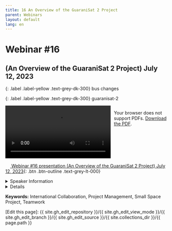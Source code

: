 ```yaml
---
title: 16 An Overview of the GuaraniSat 2 Project
parent: Webinars
layout: default
lang: en
---
```


# Webinar #16
## (An Overview of the GuaraniSat 2 Project) July 12, 2023

{: .label .label-yellow .text-grey-dk-300}
bus changes

{: .label .label-yellow .text-grey-dk-300}
guaranisat-2

<div style="display: flex; gap: 10px; align-items: flex-start;">
  <!-- Video Section -->
  <div style="flex: 2; max-width: 66%;">
    <video controls width="100%" height="auto">
      <source src="https://birds-project.com/open-source/video/birds_bus_opensource_webinar_16.mp4" type="video/mp4">
      Your browser does not support the video tag.
    </video>
  </div>

  <!-- Chat Section -->
  <div style="flex: 1; max-width: 33%;">
    <object 
      data="https://birds-project.com/open-source/pdf/BIRDS_BUS_Opensource_16_chat.pdf" 
      width="100%" 
      height="275px">
      <p>Your browser does not support PDFs. <a href="https://birds-project.com/open-source/pdf/BIRDS_BUS_Opensource_16_chat.pdf">Download the PDF</a>.</p>
    </object>
  </div>
</div>


<!-- Download Presentation -->
[<img src="https://raw.githubusercontent.com/FortAwesome/Font-Awesome/6.x/svgs/regular/circle-down.svg" width="15" height="15"> Webinar #16 presentation (An Overview of the GuaraniSat 2 Project) July 12, 2023](https://birds-project.com/open-source/pdf/BIRDS_BUS_OpensourceWebinar_16.pdf){: .btn .btn-outline .text-grey-lt-000}


<details markdown="block">
<summary>Speaker Information</summary>


</details>


<details markdown="block">
<summary>Details</summary>


</details>

**Keywords:** International Collaboration, Project Management, Small Space Project, Teamwork

[Edit this page]:  {{ site.gh_edit_repository }}/{{ site.gh_edit_view_mode }}/{{ site.gh_edit_branch }}/{{ site.gh_edit_source }}/{{ site.collections_dir }}/{{ page.path }}
